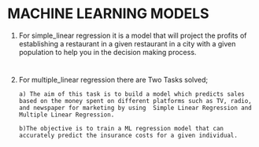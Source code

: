 # MACHINE LEARNING MODELS
1. For simple_linear regression it is a model that will project the profits of establishing a restaurant in a given restaurant in a city with a given population to help you in the decision making process.
#
2. For multiple_linear regression there are Two Tasks solved;
 
       a) The aim of this task is to build a model which predicts sales based on the money spent on different platforms such as TV, radio, and newspaper for marketing by using  Simple Linear Regression and Multiple Linear Regression.

       b)The objective is to train a ML regression model that can accurately predict the insurance costs for a given individual.

